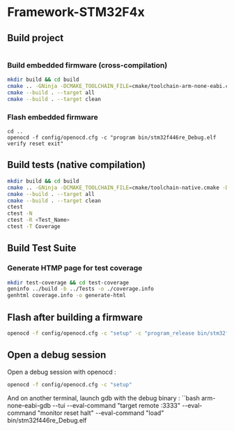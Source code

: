 # Framework-STM32F4x
## Build project
```bash

```
### Build embedded firmware (cross-compilation)
```bash
mkdir build && cd build
cmake .. -GNinja -DCMAKE_TOOLCHAIN_FILE=cmake/toolchain-arm-none-eabi.cmake -DSELECTED_BOARD=stm32f446re -DCMAKE_BUILD_TYPE=<Debug or Release>
cmake --build . --target all
cmake --build . --target clean
```
### Flash embedded firmware
```
cd ..
openocd -f config/openocd.cfg -c "program bin/stm32f446re_Debug.elf verify reset exit"
```
## Build tests (native compilation)
```bash
mkdir build && cd build
cmake .. -GNinja -DCMAKE_TOOLCHAIN_FILE=cmake/toolchain-native.cmake -DCMAKE_BUILD_TYPE=Test
cmake --build . --target all
cmake --build . --target clean
ctest
ctest -N
ctest -R <Test_Name>
ctest -T Coverage
```

## Build Test Suite
### Generate HTMP page for test coverage
```bash
mkdir test-coverage && cd test-coverage
geninfo ../build -b ../Tests -o ./coverage.info
genhtml coverage.info -o generate-html
```

## Flash after building a firmware
```bash
openocd -f config/openocd.cfg -c "setup" -c "program_release bin/stm32f446re_<Debug or Release>.elf"
```
## Open a debug session
Open a debug session with openocd :
```bash
openocd -f config/openocd.cfg -c "setup"
```
And on another terminal, launch gdb with the debug binary :
``bash
arm-none-eabi-gdb --tui --eval-command "target remote :3333" --eval-command "monitor reset halt" --eval-command "load" bin/stm32f446re_Debug.elf
```